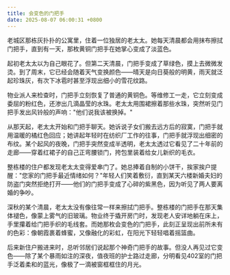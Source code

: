 ```yaml
---
title: 会变色的门把手
date: 2025-08-07 06:00:31 +0800
---
```


老城区那栋灰扑扑的公寓里，住着一位独居的老太太。她每天清晨都会用抹布擦拭门把手，直到有一天，那枚黄铜门把手在她掌心变成了淡蓝色。

起初老太太以为自己眼花了。但第二天清晨，门把手变成了草绿色，摸上去微微发烫。到了周末，它已经会随着天气变换颜色——晴天是向日葵般的明黄，雨天就泛起珍珠灰，有次下冰雹时甚至浮现出细小的雪花纹路。

物业派人来检查时，门把手立刻恢复了普通的黄铜色。等维修工一走，它立刻变成委屈的粉红色，还渗出几滴晶莹的水珠。老太太用围裙擦着那些水珠，突然听见门把手发出风铃般的声响："他们说我该被换掉。"

从那天起，老太太开始和门把手聊天。她诉说子女们搬去远方后的寂寞，门把手就用温暖的橘红色回应；她讲起年轻时在纺织厂工作的往事，门把手就浮现出细密的布纹。某个起风的夜晚，门把手突然变成半透明，老太太透过它看见了二十年前的走廊——穿着红裙子的自己正弯腰锁门，挎包里装着给女儿新织的毛衣。

整栋楼的住户都发现老太太变得爱串门了。她总捧着自制的小饼干，挨家挨户提醒："您家的门把手最近情绪如何？"年轻人们笑着敷衍，直到某天六楼新婚夫妇的防盗门突然拒绝打开——他们的门把手变成了心碎的紫黑色，因为听见了两人要离婚的争吵。

深秋的某个清晨，老太太没有像往常一样来擦拭门把手。整栋楼的门把手在那天集体褪色，像蒙上雾气的旧玻璃。物业终于撬开房门时，发现老人安详地躺在床上，手里攥着给门把手织的毛线套。而她那枚会变色的门把手，此刻正呈现出前所未有的色彩：像朝霞裹着蜂蜜，又像融化的彩虹，在阳光下轻轻唱着摇篮曲。

后来新住户搬进来时，总听邻居们说起那个神奇门把手的故事。但没人再见过它变色——除了某个暴雨如注的深夜，值夜班的护士路过走廊，分明看见402室的门把手泛着柔和的蓝光，像极了一滴被窗框框住的月光。
